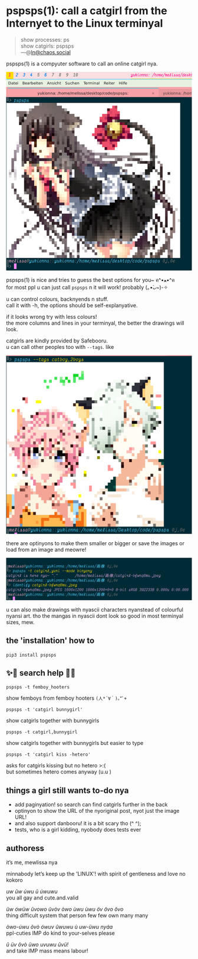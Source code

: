pspsps(1): call a catgirl from the Internyet to the Linux terminyal
===================================================================

> show processes: ps    
> show catgirls: pspsps    
    —@ln@chaos.social

pspsps(1) is a compyuter software to call an online catgirl nya.

![A screenshot of pspsps(1) invoking catgirls nya.](screenshot1.png)

pspsps(1) is nice and tries to guess the best options for you~ ฅ^•ﻌ•^ฅ    
for most ppl u can just call `pspsps` n it will work! probably (｡•̀ᴗ~)-✧

u can control colours, backnyends n stuff.    
call it with -h, the options should be self-explanyative.

if it looks wrong try with less colours!    
the more columns and lines in your terminyal, the better the drawings
will look.

catgirls are kindly provided by Safebooru.    
u can call other peoples too with `--tags`. like

![pspsps(1) now is calling catboys, nyaaan💕](screenshot2.png?v=2)

there are optinyons to make them smaller or bigger or save the images
or load from an image and meowre!    

![pspsps(1) is saving a drawing of catgirls in love](screenshot3.png)

u can also make drawings with nyascii characters nyanstead of colourful nyansi
art.  tho the mangas in nyascii dont look so good in most terminyal sizes, mew.

## the 'installation' how to

    pip3 install pspsps

## ✨🍭 search help 🍬💖

    pspsps -t femboy_hooters
show femboys from femboy hooters `(人*´∀｀)｡*ﾟ+`

    pspsps -t 'catgirl bunnygirl'
show catgirls together with bunnygirls

    pspsps -t catgirl,bunnygirl
show catgirls together with bunnygirls but easier to type

    pspsps -t 'catgirl kiss -hetero'
asks for catgirls kissing but no hetero >:(    
but sometimes hetero comes anyway (u.u )

## things a girl still wants to-do nya

 - add paginyation! so search can find catgirls further in the back
 - optinyon to show the URL of the nyoriginal post, nyot just the image URL!
 - and also support danbooru! it is a bit scary tho (^ ^);
 - tests, who is a girl kidding, nyobody does tests ever

## authoress

it’s me, mewlissa nya

minnabody let’s keep up the 'LINUX'! with spirit of gentleness and love no kokoro

*uw ûw úwu ŭ úwuwu*    
you all gay and cute.and.valid

*ũw ówüw ûvowo ũvòv òwo ùwu ùwu öv ŏvo ŏvo*    
thing difficult system that person few few own many many

*òwo-úwu õvò ówuv ûwuwu ù uw-üwu nyáa*    
ppl-cuties IMP do kind to your-selves please

*ŭ üv õvò üwo uvuwu ûvü!*    
and take IMP mass means labour!
